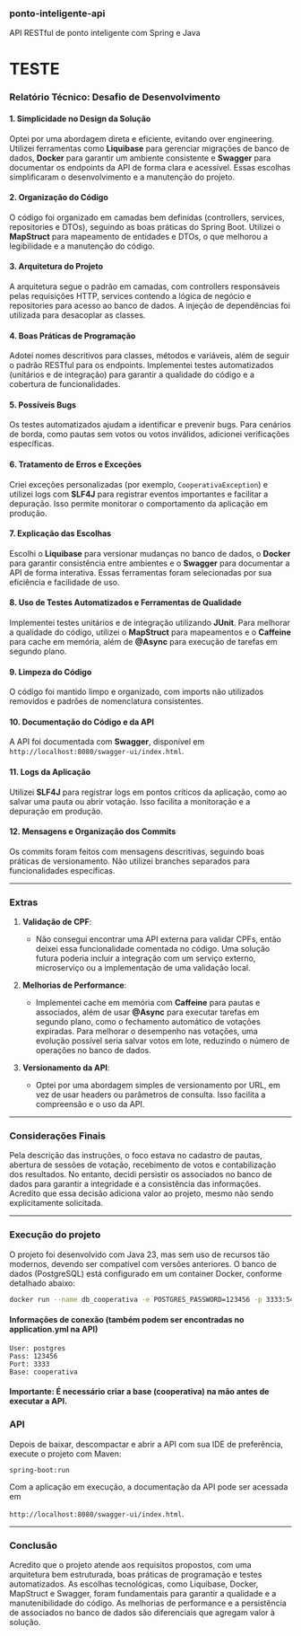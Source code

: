 ### ponto-inteligente-api
API RESTful de ponto inteligente com Spring e Java 

TESTE
========
### Relatório Técnico: Desafio de Desenvolvimento

#### 1. **Simplicidade no Design da Solução**
Optei por uma abordagem direta e eficiente, evitando over engineering. Utilizei ferramentas como **Liquibase** para gerenciar migrações de banco de dados, **Docker** para garantir um ambiente consistente e **Swagger** para documentar os endpoints da API de forma clara e acessível. Essas escolhas simplificaram o desenvolvimento e a manutenção do projeto.

#### 2. **Organização do Código**
O código foi organizado em camadas bem definidas (controllers, services, repositories e DTOs), seguindo as boas práticas do Spring Boot. Utilizei o **MapStruct** para mapeamento de entidades e DTOs, o que melhorou a legibilidade e a manutenção do código.

#### 3. **Arquitetura do Projeto**
A arquitetura segue o padrão em camadas, com controllers responsáveis pelas requisições HTTP, services contendo a lógica de negócio e repositories para acesso ao banco de dados. A injeção de dependências foi utilizada para desacoplar as classes.

#### 4. **Boas Práticas de Programação**
Adotei nomes descritivos para classes, métodos e variáveis, além de seguir o padrão RESTful para os endpoints. Implementei testes automatizados (unitários e de integração) para garantir a qualidade do código e a cobertura de funcionalidades.

#### 5. **Possíveis Bugs**
Os testes automatizados ajudam a identificar e prevenir bugs. Para cenários de borda, como pautas sem votos ou votos inválidos, adicionei verificações específicas. 

#### 6. **Tratamento de Erros e Exceções**
Criei exceções personalizadas (por exemplo, `CooperativaException`) e utilizei logs com **SLF4J** para registrar eventos importantes e facilitar a depuração. Isso permite monitorar o comportamento da aplicação em produção.

#### 7. **Explicação das Escolhas**
Escolhi o **Liquibase** para versionar mudanças no banco de dados, o **Docker** para garantir consistência entre ambientes e o **Swagger** para documentar a API de forma interativa. Essas ferramentas foram selecionadas por sua eficiência e facilidade de uso.

#### 8. **Uso de Testes Automatizados e Ferramentas de Qualidade**
Implementei testes unitários e de integração utilizando **JUnit**. Para melhorar a qualidade do código, utilizei o **MapStruct** para mapeamentos e o **Caffeine** para cache em memória, além de **@Async** para execução de tarefas em segundo plano.

#### 9. **Limpeza do Código**
O código foi mantido limpo e organizado, com imports não utilizados removidos e padrões de nomenclatura consistentes. 

#### 10. **Documentação do Código e da API**
A API foi documentada com **Swagger**, disponível em `http://localhost:8080/swagger-ui/index.html`.

#### 11. **Logs da Aplicação**
Utilizei **SLF4J** para registrar logs em pontos críticos da aplicação, como ao salvar uma pauta ou abrir votação. Isso facilita a monitoração e a depuração em produção.

#### 12. **Mensagens e Organização dos Commits**
Os commits foram feitos com mensagens descritivas, seguindo boas práticas de versionamento. Não utilizei branches separados para funcionalidades específicas.

---

### Extras

1. **Validação de CPF**:
   - Não consegui encontrar uma API externa para validar CPFs, então deixei essa funcionalidade comentada no código. Uma solução futura poderia incluir a integração com um serviço externo, microserviço ou a implementação de uma validação local.

2. **Melhorias de Performance**:
   - Implementei cache em memória com **Caffeine** para pautas e associados, além de usar **@Async** para executar tarefas em segundo plano, como o fechamento automático de votações expiradas. Para melhorar o desempenho nas votações, uma evolução possível seria salvar votos em lote, reduzindo o número de operações no banco de dados.

3. **Versionamento da API**:
   - Optei por uma abordagem simples de versionamento por URL, em vez de usar headers ou parâmetros de consulta. Isso facilita a compreensão e o uso da API.

---

### Considerações Finais

Pela descrição das instruções, o foco estava no cadastro de pautas, abertura de sessões de votação, recebimento de votos e contabilização dos resultados. No entanto, decidi persistir os associados no banco de dados para garantir a integridade e a consistência das informações. Acredito que essa decisão adiciona valor ao projeto, mesmo não sendo explicitamente solicitada.

---

### Execução do projeto

O projeto foi desenvolvido com Java 23, mas sem uso de recursos tão modernos, devendo ser compatível com versões anteriores. O banco de dados (PostgreSQL) está configurado em um container Docker, conforme detalhado abaixo:

```bash
docker run --name db_cooperativa -e POSTGRES_PASSWORD=123456 -p 3333:5432 -v c:\docker\cwi:/var/lib/postgresql/data -d postgres
```


#### Informações de conexão (também podem ser encontradas no application.yml na API)
```
User: postgres
Pass: 123456
Port: 3333
Base: cooperativa
```
#### Importante: É necessário criar a base (cooperativa) na mão antes de executar  a API.


### API

Depois de baixar, descompactar e abrir a API com sua IDE de preferência, execute o projeto com Maven:
```
spring-boot:run
```

Com a aplicação em execução, a documentação da API pode ser acessada em 

`http://localhost:8080/swagger-ui/index.html`.

---

### Conclusão

Acredito que o projeto atende aos requisitos propostos, com uma arquitetura bem estruturada, boas práticas de programação e testes automatizados. As escolhas tecnológicas, como Liquibase, Docker, MapStruct e Swagger, foram fundamentais para garantir a qualidade e a manutenibilidade do código. As melhorias de performance e a persistência de associados no banco de dados são diferenciais que agregam valor à solução.
